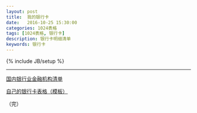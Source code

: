 ```yaml
---
layout: post
title:  我的银行卡
date:   2016-10-25 15:30:00
categories: 1024表格
tags: [1024表格, 银行卡]
description: 银行卡明细清单
keywords: 银行卡
---
```

{% include JB/setup %}

---

[国内银行业金融机构清单](http://www.cbrc.gov.cn/chinese/jrjg/index.html)

[自己的银行卡表格（模板）](/uploads/2016/bank_blank.xlsx)

（完）
